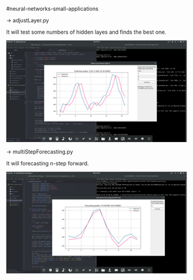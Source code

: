 #neural-networks-small-applications

-> adjustLayer.py

It will test some numbers of hidden layes and finds the best one.

 <img src="Screenshots/adjustLayer.png" width="480">

-> multiStepForecasting.py

It will forecasting n-step forward.

 <img src="Screenshots/multiStepForecasting.png" width="480">
